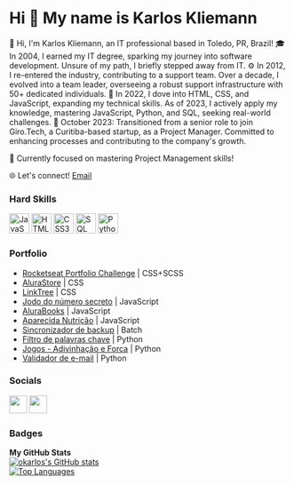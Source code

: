 Hi 👋 My name is Karlos Kliemann
================================


👋 Hi, I'm Karlos Kliemann, an IT professional based in Toledo, PR, Brazil!
🎓 In 2004, I earned my IT degree, sparking my journey into software development. Unsure of my path, I briefly stepped away from IT.
⚙️ In 2012, I re-entered the industry, contributing to a support team. Over a decade, I evolved into a team leader, overseeing a robust support infrastructure with 50+ dedicated individuals.
🚀 In 2022, I dove into HTML, CSS, and JavaScript, expanding my technical skills. As of 2023, I actively apply my knowledge, mastering JavaScript, Python, and SQL, seeking real-world challenges.
💼 October 2023: Transitioned from a senior role to join Giro.Tech, a Curitiba-based startup, as a Project Manager. Committed to enhancing processes and contributing to the company's growth.

🧠 Currently focused on mastering Project Management skills!

🌐 Let's connect! [Email](mailto:karloskliemann@gmail.com)

### Hard Skills
<p align="left">
  <a href="https://developer.mozilla.org/en-US/docs/Web/JavaScript" target="_blank" rel="noreferrer"><img src="https://raw.githubusercontent.com/danielcranney/readme-generator/main/public/icons/skills/javascript-colored.svg" width="36" height="36" alt="JavaScript" /></a>
  <a href="https://developer.mozilla.org/en-US/docs/Glossary/HTML5" target="_blank" rel="noreferrer"><img src="https://raw.githubusercontent.com/danielcranney/readme-generator/main/public/icons/skills/html5-colored.svg" width="36" height="36" alt="HTML5" /></a>
  <a href="https://www.w3.org/TR/CSS/#css" target="_blank" rel="noreferrer"><img src="https://raw.githubusercontent.com/danielcranney/readme-generator/main/public/icons/skills/css3-colored.svg" width="36" height="36" alt="CSS3" /></a>
  <a href="https://www.figma.com/" target="_blank" rel="noreferrer"><img src="https://symbols.getvecta.com/stencil_28/61_sql-database-generic.90b41636a8.svg" width="36" height="36" alt="SQL" /></a>
  <a href="https://www.python.org" target="_blank"><img src="https://upload.wikimedia.org/wikipedia/commons/thumb/c/c3/Python-logo-notext.svg/115px-Python-logo-notext.svg.png?20220821155029" width="36" height="36" alt="Python logo" /></a>
</p>

### Portfolio
* [Rocketseat Portfolio Challenge](https://github.com/okarlos/rocketseat-desafio-porfolio) | CSS+SCSS
* [AluraStore](https://github.com/okarlos/alura-store) | CSS
* [LinkTree](https://github.com/okarlos/linktree) | CSS
* [Jodo do número secreto](https://github.com/okarlos/curso-js-n-secreto) | JavaScript
* [AluraBooks](https://github.com/okarlos/AluraBooks) | JavaScript
* [Aparecida Nutrição](https://github.com/okarlos/aparecida-nutricao) | JavaScript
* [Sincronizador de backup](https://github.com/okarlos/sync-backup-por-cliente) | Batch
* [Filtro de palavras chave](https://github.com/okarlos/filtra_backup) | Python
* [Jogos - Adivinhação e Forca](https://github.com/okarlos/adivinha-py) | Python
* [Validador de e-mail](https://github.com/okarlos/valida-email-mailgun) | Python

### Socials
<p align="left">
  <a href="https://www.github.com/okarlos" target="_blank" rel="noreferrer"><img src="https://raw.githubusercontent.com/danielcranney/readme-generator/main/public/icons/socials/github-dark.svg" width="32" height="32" /></a>
  <a href="https://www.linkedin.com/in/okarlos" target="_blank" rel="noreferrer"><img src="https://raw.githubusercontent.com/danielcranney/readme-generator/main/public/icons/socials/linkedin.svg" width="32" height="32" /></a>
</p>

### Badges
<b>My GitHub Stats</b><br>
<a href="http://www.github.com/okarlos">
  <img src="https://github-readme-stats.vercel.app/api?username=okarlos&show_icons=true&hide=&count_private=true&title_color=0891b2&text_color=ffffff&icon_color=0891b2&bg_color=1c1917&hide_border=true&show_icons=true" alt="okarlos's GitHub stats" /></a>
  <br><a href="https://github.com/okarlos" align="left"><img src="https://github-readme-stats.vercel.app/api/top-langs/?username=okarlos&langs_count=10&title_color=0891b2&text_color=ffffff&icon_color=0891b2&bg_color=1c1917&hide_border=true&locale=en&custom_title=Top%20%Languages" alt="Top Languages" /></a>
